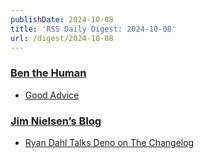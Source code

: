 ```yaml
---
publishDate: 2024-10-08
title: 'RSS Daily Digest: 2024-10-08'
url: /digest/2024-10-08
---
```


### [Ben the Human](https://benthehuman.com/)

  * [Good Advice](https://benthehuman.com/good-advice/)
  
### [Jim Nielsen’s Blog](https://blog.jim-nielsen.com/)

  * [Ryan Dahl Talks Deno on The Changelog](https://blog.jim-nielsen.com/2024/ryan-dahl-talks-deno-on-changelog/)
  
